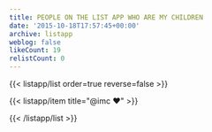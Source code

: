 ```yaml
---
title: PEOPLE ON THE LIST APP WHO ARE MY CHILDREN
date: '2015-10-18T17:57:45+00:00'
archive: listapp
weblog: false
likeCount: 19
relistCount: 0
---
```



{{< listapp/list order=true reverse=false >}}

   {{< listapp/item title="@imc ❤️" >}}

{{< /listapp/list >}}
